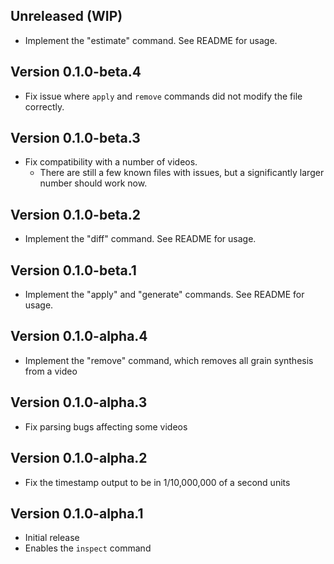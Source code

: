 ## Unreleased (WIP)

- Implement the "estimate" command. See README for usage.

## Version 0.1.0-beta.4

- Fix issue where `apply` and `remove` commands did not modify the file correctly.

## Version 0.1.0-beta.3

- Fix compatibility with a number of videos.
  - There are still a few known files with issues, but a significantly larger number should work now.

## Version 0.1.0-beta.2

- Implement the "diff" command. See README for usage.

## Version 0.1.0-beta.1

- Implement the "apply" and "generate" commands. See README for usage.

## Version 0.1.0-alpha.4

- Implement the "remove" command, which removes all grain synthesis from a video

## Version 0.1.0-alpha.3

- Fix parsing bugs affecting some videos

## Version 0.1.0-alpha.2

- Fix the timestamp output to be in 1/10,000,000 of a second units

## Version 0.1.0-alpha.1

- Initial release
- Enables the `inspect` command
